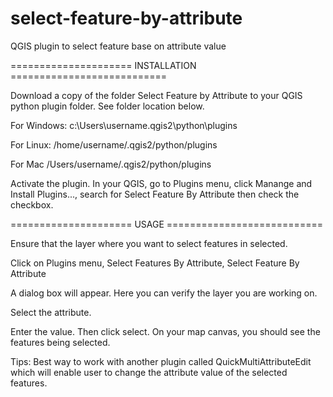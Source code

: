 # select-feature-by-attribute

QGIS plugin to select feature base on attribute value


===================== INSTALLATION ===========================

Download a copy of the folder Select Feature by Attribute to your QGIS python plugin folder. See folder location below.

For Windows:
 c:\Users\username.qgis2\python\plugins

For Linux:
 /home/username/.qgis2/python/plugins

For Mac 
/Users/username/.qgis2/python/plugins

Activate the plugin. In your QGIS, go to Plugins menu, click Manange and Install Plugins..., search for Select Feature By Attribute then check the checkbox.

===================== USAGE ===========================

Ensure that the layer where you want to select features in selected.

Click on Plugins menu, Select Features By Attribute, Select Feature By Attribute

A dialog box will appear. Here you can verify the layer you are working on.

Select the attribute.

Enter the value. Then click select. On your map canvas, you should see the features being selected.

Tips: Best way to work with another plugin called QuickMultiAttributeEdit which will enable user to change the attribute value of the selected features.

